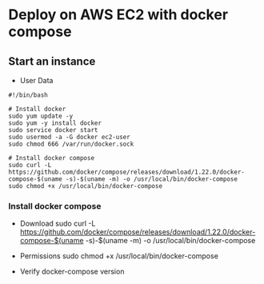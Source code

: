 # Deploy on AWS EC2 with docker compose

## Start an instance

- User Data
```
#!/bin/bash

# Install docker
sudo yum update -y
sudo yum -y install docker
sudo service docker start
sudo usermod -a -G docker ec2-user
sudo chmod 666 /var/run/docker.sock

# Install docker compose
sudo curl -L https://github.com/docker/compose/releases/download/1.22.0/docker-compose-$(uname -s)-$(uname -m) -o /usr/local/bin/docker-compose
sudo chmod +x /usr/local/bin/docker-compose

```

### Install docker compose

- Download
sudo curl -L https://github.com/docker/compose/releases/download/1.22.0/docker-compose-$(uname -s)-$(uname -m) -o /usr/local/bin/docker-compose

- Permissions
sudo chmod +x /usr/local/bin/docker-compose

- Verify
docker-compose version